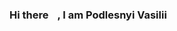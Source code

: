 ### Hi there <img src="https://github.com/VasiliyPodlesniy/PhotoForRepositories/blob/master/hi.gif" width="10px">, I am Podlesnyi Vasilii 

<!--
**vpodlesnyi/vpodlesnyi** is a ✨ _special_ ✨ repository because its `README.md` (this file) appears on your GitHub profile.

Here are some ideas to get you started:

- 🔭 I’m currently working on ...
- 🌱 I’m currently learning ...
- 👯 I’m looking to collaborate on ...
- 🤔 I’m looking for help with ...
- 💬 Ask me about ...
- 📫 How to reach me: ...
- 😄 Pronouns: ...
- ⚡ Fun fact: ...
-->
